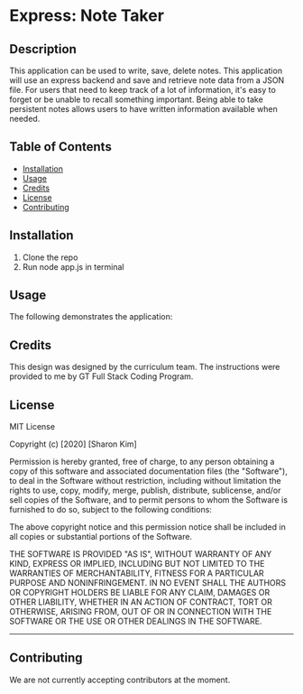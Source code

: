 # Express: Note Taker 

## Description
This application can be used to write, save, delete notes. This application will use an express backend and save and retrieve note data from a JSON file. For users that need to keep track of a lot of information, it's easy to forget or be unable to recall something important. Being able to take persistent notes allows users to have written information available when needed.


## Table of Contents
* [Installation](#installation)
* [Usage](#usage)
* [Credits](#credits)
* [License](#license)
* [Contributing](#contributing)

## Installation
1. Clone the repo
2. Run node app.js in terminal 

## Usage
The following demonstrates the application:



## Credits
This design was designed by the curriculum team. The instructions were provided to me by GT Full Stack Coding Program.

## License
MIT License

Copyright (c) [2020] [Sharon Kim]

Permission is hereby granted, free of charge, to any person obtaining a copy
of this software and associated documentation files (the "Software"), to deal
in the Software without restriction, including without limitation the rights
to use, copy, modify, merge, publish, distribute, sublicense, and/or sell
copies of the Software, and to permit persons to whom the Software is
furnished to do so, subject to the following conditions:

The above copyright notice and this permission notice shall be included in all
copies or substantial portions of the Software.

THE SOFTWARE IS PROVIDED "AS IS", WITHOUT WARRANTY OF ANY KIND, EXPRESS OR
IMPLIED, INCLUDING BUT NOT LIMITED TO THE WARRANTIES OF MERCHANTABILITY,
FITNESS FOR A PARTICULAR PURPOSE AND NONINFRINGEMENT. IN NO EVENT SHALL THE
AUTHORS OR COPYRIGHT HOLDERS BE LIABLE FOR ANY CLAIM, DAMAGES OR OTHER
LIABILITY, WHETHER IN AN ACTION OF CONTRACT, TORT OR OTHERWISE, ARISING FROM,
OUT OF OR IN CONNECTION WITH THE SOFTWARE OR THE USE OR OTHER DEALINGS IN THE
SOFTWARE.

---

## Contributing

We are not currently accepting contributors at the moment.